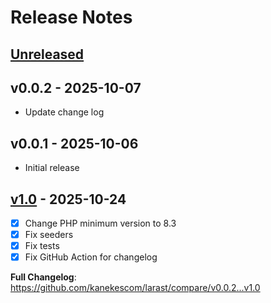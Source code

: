 # Release Notes

## [Unreleased](https://github.com/kanekescom/larast/compare/v1.0...HEAD)

## v0.0.2 - 2025-10-07

- Update change log

## v0.0.1 - 2025-10-06

- Initial release

## [v1.0](https://github.com/kanekescom/larast/compare/v1.0.2...v1.0) - 2025-10-24

- [x] Change PHP minimum version to 8.3
- [x] Fix seeders
- [x] Fix tests
- [x] Fix GitHub Action for changelog

**Full Changelog**: https://github.com/kanekescom/larast/compare/v0.0.2...v1.0
